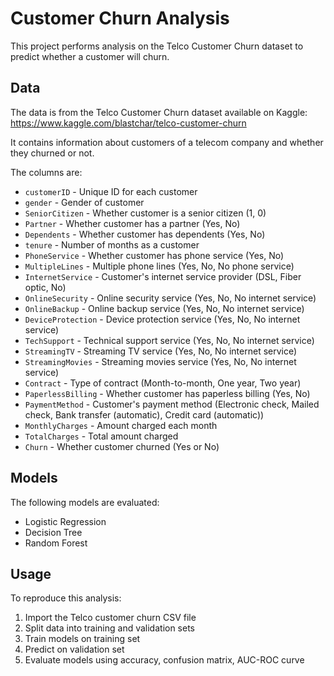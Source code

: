 # Customer Churn Analysis 

This project performs analysis on the Telco Customer Churn dataset to predict whether a customer will churn.

## Data

The data is from the Telco Customer Churn dataset available on Kaggle: https://www.kaggle.com/blastchar/telco-customer-churn

It contains information about customers of a telecom company and whether they churned or not. 

The columns are:

- `customerID` - Unique ID for each customer
- `gender` - Gender of customer 
- `SeniorCitizen` - Whether customer is a senior citizen (1, 0)
- `Partner` - Whether customer has a partner (Yes, No)
- `Dependents` - Whether customer has dependents (Yes, No)
- `tenure` - Number of months as a customer 
- `PhoneService` - Whether customer has phone service (Yes, No) 
- `MultipleLines` - Multiple phone lines (Yes, No, No phone service)
- `InternetService` - Customer's internet service provider (DSL, Fiber optic, No)
- `OnlineSecurity` - Online security service (Yes, No, No internet service)
- `OnlineBackup` - Online backup service (Yes, No, No internet service)
- `DeviceProtection` - Device protection service (Yes, No, No internet service)
- `TechSupport` - Technical support service (Yes, No, No internet service)  
- `StreamingTV` - Streaming TV service (Yes, No, No internet service)
- `StreamingMovies` - Streaming movies service (Yes, No, No internet service)
- `Contract` - Type of contract (Month-to-month, One year, Two year)
- `PaperlessBilling` - Whether customer has paperless billing (Yes, No) 
- `PaymentMethod` - Customer's payment method (Electronic check, Mailed check, Bank transfer (automatic), Credit card (automatic)) 
- `MonthlyCharges` - Amount charged each month 
- `TotalCharges` - Total amount charged 
- `Churn` - Whether customer churned (Yes or No)

## Models

The following models are evaluated:

- Logistic Regression 
- Decision Tree
- Random Forest

## Usage

To reproduce this analysis:

1. Import the Telco customer churn CSV file 
2. Split data into training and validation sets
3. Train models on training set 
4. Predict on validation set
5. Evaluate models using accuracy, confusion matrix, AUC-ROC curve
